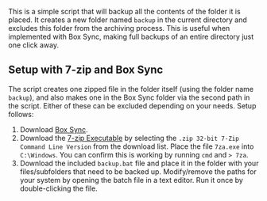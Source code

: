 This is a simple script that will backup all the contents of the folder it is placed. It creates a new folder named `backup` in the current directory and excludes this folder from the archiving process. This is useful when implemented with Box Sync, making full backups of an entire directory just one click away.

## Setup with 7-zip and Box Sync ##
The script creates one zipped file in the folder itself (using the folder name `backup`), and also makes one in the Box Sync folder via the second path in the script. Either of these can be excluded depending on your needs. Setup follows:

1. Download [Box Sync](https://app.box.com/download-box-sync/).
2. Download the [7-zip Executable](http://www.7-zip.org/download.html) by selecting the `.zip 32-bit 7-Zip Command Line Version` from the download list. Place the file `7za.exe` into `C:\Windows`. You can confirm this is working by running `cmd` and `> 7za`.
3. Download the included `backup.bat` file and place it in the folder with your files/subfolders that need to be backed up. Modify/remove the paths for your system by opening the batch file in a text editor. Run it once by double-clicking the file.
